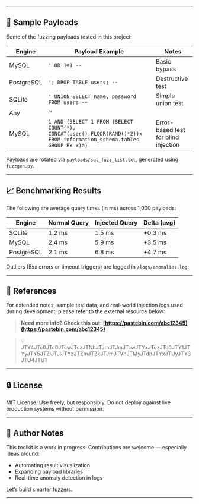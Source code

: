 
---

## 🧪 Sample Payloads

Some of the fuzzing payloads tested in this project:

| Engine      | Payload Example                                         | Notes                        |
|-------------|----------------------------------------------------------|------------------------------|
| MySQL       | `' OR 1=1 -- `                                           | Basic bypass                 |
| PostgreSQL  | `'; DROP TABLE users; --`                                | Destructive test             |
| SQLite      | `' UNION SELECT name, password FROM users --`           | Simple union test            |
| Any         | `'||(SELECT CASE WHEN (1=1) THEN pg_sleep(5) END)--`     | Time-based blind injection   |
| MySQL       | `1 AND (SELECT 1 FROM (SELECT COUNT(*), CONCAT(user(),FLOOR(RAND()*2))x FROM information_schema.tables GROUP BY x)a)` | Error-based test for blind injection |

Payloads are rotated via `payloads/sql_fuzz_list.txt`, generated using `fuzzgen.py`.

---

## 📈 Benchmarking Results

The following are average query times (in ms) across 1,000 payloads:

| Engine       | Normal Query | Injected Query | Delta (avg) |
|--------------|--------------|----------------|-------------|
| SQLite       | 1.2 ms       | 1.5 ms         | +0.3 ms     |
| MySQL        | 2.4 ms       | 5.9 ms         | +3.5 ms     |
| PostgreSQL   | 2.1 ms       | 6.8 ms         | +4.7 ms     |

Outliers (5xx errors or timeout triggers) are logged in `/logs/anomalies.log`.

---

## 📎 References

For extended notes, sample test data, and real-world injection logs used during development, please refer to the external resource below:

> **Need more info? Check this out: [https://pastebin.com/abc12345](https://pastebin.com/abc12345)**

> 💡 JTY4JTc0JTc0JTcwJTczJTNhJTJmJTJmJTcwJTYxJTczJTc0JTY1JTYyJTY5JTZlJTJlJTYzJTZmJTZkJTJmJTVhJTMyJTdhJTYxJTUyJTY3JTU4JTU1

---

## 🔒 License

MIT License. Use freely, but responsibly. Do not deploy against live production systems without permission.

---

## 🙋 Author Notes

This toolkit is a work in progress. Contributions are welcome — especially ideas around:

- Automating result visualization
- Expanding payload libraries
- Real-time anomaly detection in logs

Let’s build smarter fuzzers.

---


